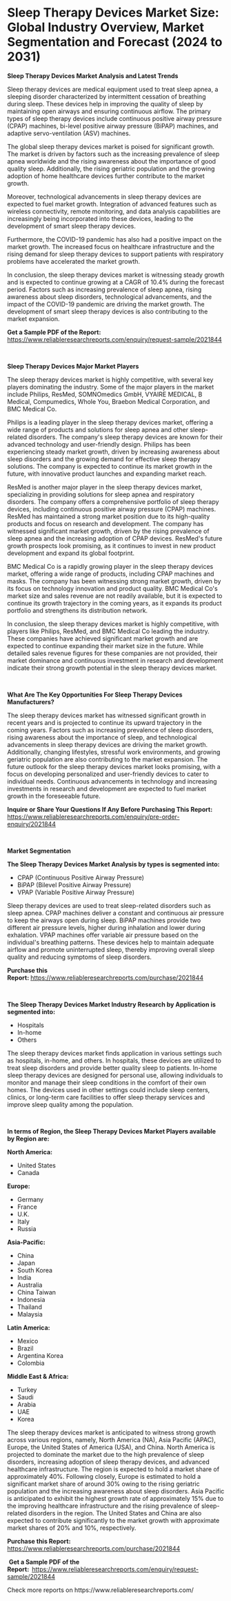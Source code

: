 <p><h1>Sleep Therapy Devices Market Size: Global Industry Overview, Market Segmentation and Forecast (2024 to 2031)</h1></p><p><strong>Sleep Therapy Devices Market Analysis and Latest Trends</strong></p>
<p><p>Sleep therapy devices are medical equipment used to treat sleep apnea, a sleeping disorder characterized by intermittent cessation of breathing during sleep. These devices help in improving the quality of sleep by maintaining open airways and ensuring continuous airflow. The primary types of sleep therapy devices include continuous positive airway pressure (CPAP) machines, bi-level positive airway pressure (BiPAP) machines, and adaptive servo-ventilation (ASV) machines.</p><p>The global sleep therapy devices market is poised for significant growth. The market is driven by factors such as the increasing prevalence of sleep apnea worldwide and the rising awareness about the importance of good quality sleep. Additionally, the rising geriatric population and the growing adoption of home healthcare devices further contribute to the market growth.</p><p>Moreover, technological advancements in sleep therapy devices are expected to fuel market growth. Integration of advanced features such as wireless connectivity, remote monitoring, and data analysis capabilities are increasingly being incorporated into these devices, leading to the development of smart sleep therapy devices.</p><p>Furthermore, the COVID-19 pandemic has also had a positive impact on the market growth. The increased focus on healthcare infrastructure and the rising demand for sleep therapy devices to support patients with respiratory problems have accelerated the market growth.</p><p>In conclusion, the sleep therapy devices market is witnessing steady growth and is expected to continue growing at a CAGR of 10.4% during the forecast period. Factors such as increasing prevalence of sleep apnea, rising awareness about sleep disorders, technological advancements, and the impact of the COVID-19 pandemic are driving the market growth. The development of smart sleep therapy devices is also contributing to the market expansion.</p></p>
<p><strong>Get a Sample PDF of the Report:&nbsp;</strong> <a href="https://www.reliableresearchreports.com/enquiry/request-sample/2021844">https://www.reliableresearchreports.com/enquiry/request-sample/2021844</a></p>
<p>&nbsp;</p>
<p><strong>Sleep Therapy Devices Major Market Players</strong></p>
<p><p>The sleep therapy devices market is highly competitive, with several key players dominating the industry. Some of the major players in the market include Philips, ResMed, SOMNOmedics GmbH, VYAIRE MEDICAL, B Medical, Compumedics, Whole You, Braebon Medical Corporation, and BMC Medical Co.</p><p>Philips is a leading player in the sleep therapy devices market, offering a wide range of products and solutions for sleep apnea and other sleep-related disorders. The company's sleep therapy devices are known for their advanced technology and user-friendly design. Philips has been experiencing steady market growth, driven by increasing awareness about sleep disorders and the growing demand for effective sleep therapy solutions. The company is expected to continue its market growth in the future, with innovative product launches and expanding market reach.</p><p>ResMed is another major player in the sleep therapy devices market, specializing in providing solutions for sleep apnea and respiratory disorders. The company offers a comprehensive portfolio of sleep therapy devices, including continuous positive airway pressure (CPAP) machines. ResMed has maintained a strong market position due to its high-quality products and focus on research and development. The company has witnessed significant market growth, driven by the rising prevalence of sleep apnea and the increasing adoption of CPAP devices. ResMed's future growth prospects look promising, as it continues to invest in new product development and expand its global footprint.</p><p>BMC Medical Co is a rapidly growing player in the sleep therapy devices market, offering a wide range of products, including CPAP machines and masks. The company has been witnessing strong market growth, driven by its focus on technology innovation and product quality. BMC Medical Co's market size and sales revenue are not readily available, but it is expected to continue its growth trajectory in the coming years, as it expands its product portfolio and strengthens its distribution network.</p><p>In conclusion, the sleep therapy devices market is highly competitive, with players like Philips, ResMed, and BMC Medical Co leading the industry. These companies have achieved significant market growth and are expected to continue expanding their market size in the future. While detailed sales revenue figures for these companies are not provided, their market dominance and continuous investment in research and development indicate their strong growth potential in the sleep therapy devices market.</p></p>
<p>&nbsp;</p>
<p><strong>What Are The Key Opportunities For Sleep Therapy Devices Manufacturers?</strong></p>
<p><p>The sleep therapy devices market has witnessed significant growth in recent years and is projected to continue its upward trajectory in the coming years. Factors such as increasing prevalence of sleep disorders, rising awareness about the importance of sleep, and technological advancements in sleep therapy devices are driving the market growth. Additionally, changing lifestyles, stressful work environments, and growing geriatric population are also contributing to the market expansion. The future outlook for the sleep therapy devices market looks promising, with a focus on developing personalized and user-friendly devices to cater to individual needs. Continuous advancements in technology and increasing investments in research and development are expected to fuel market growth in the foreseeable future.</p></p>
<p><strong>Inquire or Share Your Questions If Any Before Purchasing This Report:</strong> <a href="https://www.reliableresearchreports.com/enquiry/pre-order-enquiry/2021844">https://www.reliableresearchreports.com/enquiry/pre-order-enquiry/2021844</a></p>
<p>&nbsp;</p>
<p><strong>Market Segmentation</strong></p>
<p><strong>The Sleep Therapy Devices Market Analysis by types is segmented into:</strong></p>
<p><ul><li>CPAP (Continuous Positive Airway Pressure)</li><li>BiPAP (Bilevel Positive Airway Pressure)</li><li>VPAP (Variable Positive Airway Pressure)</li></ul></p>
<p><p>Sleep therapy devices are used to treat sleep-related disorders such as sleep apnea. CPAP machines deliver a constant and continuous air pressure to keep the airways open during sleep. BiPAP machines provide two different air pressure levels, higher during inhalation and lower during exhalation. VPAP machines offer variable air pressure based on the individual's breathing patterns. These devices help to maintain adequate airflow and promote uninterrupted sleep, thereby improving overall sleep quality and reducing symptoms of sleep disorders.</p></p>
<p><strong>Purchase this Report:&nbsp;</strong><a href="https://www.reliableresearchreports.com/purchase/2021844">https://www.reliableresearchreports.com/purchase/2021844</a></p>
<p>&nbsp;</p>
<p><strong>The Sleep Therapy Devices Market Industry Research by Application is segmented into:</strong></p>
<p><ul><li>Hospitals</li><li>In-home</li><li>Others</li></ul></p>
<p><p>The sleep therapy devices market finds application in various settings such as hospitals, in-home, and others. In hospitals, these devices are utilized to treat sleep disorders and provide better quality sleep to patients. In-home sleep therapy devices are designed for personal use, allowing individuals to monitor and manage their sleep conditions in the comfort of their own homes. The devices used in other settings could include sleep centers, clinics, or long-term care facilities to offer sleep therapy services and improve sleep quality among the population.</p></p>
<p>&nbsp;</p>
<p><strong>In terms of Region, the Sleep Therapy Devices Market Players available by Region are:</strong></p>
<p>
    <p> <strong> North America: </strong>
        <ul>
            <li>United States</li>
            <li>Canada</li>
        </ul>
        </p> 
    <p> <strong> Europe: </strong>
        <ul>
            <li>Germany</li>
            <li>France</li>
            <li>U.K.</li>
            <li>Italy</li>
            <li>Russia</li>
        </ul>
        </p> 
    <p> <strong> Asia-Pacific: </strong>
        <ul>
            <li>China</li>
            <li>Japan</li>
            <li>South Korea</li>
            <li>India</li>
            <li>Australia</li>
            <li>China Taiwan</li>
            <li>Indonesia</li>
            <li>Thailand</li>
            <li>Malaysia</li>
        </ul>
        </p> 
    <p> <strong> Latin America: </strong>
        <ul>
            <li>Mexico</li>
            <li>Brazil</li>
            <li>Argentina Korea</li>
            <li>Colombia</li>
        </ul>
        </p> 
    <p> <strong> Middle East & Africa: </strong>
        <ul>
            <li>Turkey</li>
            <li>Saudi</li>
            <li>Arabia</li>
            <li>UAE</li>
            <li>Korea</li>
        </ul>
    </p>
    </p>
<p><p>The sleep therapy devices market is anticipated to witness strong growth across various regions, namely, North America (NA), Asia Pacific (APAC), Europe, the United States of America (USA), and China. North America is projected to dominate the market due to the high prevalence of sleep disorders, increasing adoption of sleep therapy devices, and advanced healthcare infrastructure. The region is expected to hold a market share of approximately 40%. Following closely, Europe is estimated to hold a significant market share of around 30% owing to the rising geriatric population and the increasing awareness about sleep disorders. Asia Pacific is anticipated to exhibit the highest growth rate of approximately 15% due to the improving healthcare infrastructure and the rising prevalence of sleep-related disorders in the region. The United States and China are also expected to contribute significantly to the market growth with approximate market shares of 20% and 10%, respectively.</p></p>
<p><strong>Purchase this Report: </strong><a href="https://www.reliableresearchreports.com/purchase/2021844">https://www.reliableresearchreports.com/purchase/2021844</a></p>
<p>&nbsp;<strong>Get a Sample PDF of the Report:&nbsp;&nbsp;</strong><a href="https://www.reliableresearchreports.com/enquiry/request-sample/2021844">https://www.reliableresearchreports.com/enquiry/request-sample/2021844</a></p>
<p><strong></strong></p>
<p>Check more reports on https://www.reliableresearchreports.com/</p>